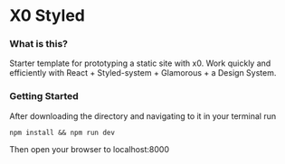 # X0 Styled

### What is this?

Starter template for prototyping a static site with x0. 
Work quickly and efficiently with React + Styled-system + Glamorous + a Design System.

### Getting Started
After downloading the directory and navigating to it in your terminal run
```
npm install && npm run dev
```
Then open your browser to localhost:8000
